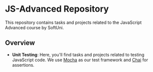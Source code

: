 # JS-Advanced Repository

This repository contains tasks and projects related to the JavaScript Advanced course by SoftUni.


## Overview
- **Unit Testing**: Here, you'll find tasks and projects related to testing JavaScript code. We use [Mocha](https://mochajs.org/) as our test framework and [Chai](https://www.chaijs.com/) for assertions.


